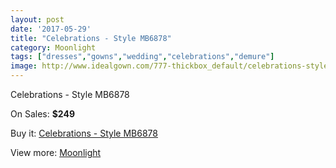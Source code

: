```yaml
---
layout: post
date: '2017-05-29'
title: "Celebrations - Style MB6878"
category: Moonlight
tags: ["dresses","gowns","wedding","celebrations","demure"]
image: http://www.idealgown.com/777-thickbox_default/celebrations-style-mb6878.jpg
---
```

Celebrations - Style MB6878

On Sales: **$249**
<a href="https://www.idealgown.com/en/moonlight/355-celebrations-style-mb6878.html"><amp-img layout="responsive" width="600" height="600" src="//www.idealgown.com/777-thickbox_default/celebrations-style-mb6878.jpg" alt="Celebrations - Style MB6878 0" /></a>
<a href="https://www.idealgown.com/en/moonlight/355-celebrations-style-mb6878.html"><amp-img layout="responsive" width="600" height="600" src="//www.idealgown.com/778-thickbox_default/celebrations-style-mb6878.jpg" alt="Celebrations - Style MB6878 1" /></a>

Buy it: [Celebrations - Style MB6878](https://www.idealgown.com/en/moonlight/355-celebrations-style-mb6878.html "Celebrations - Style MB6878")

View more: [Moonlight](https://www.idealgown.com/en/6-moonlight "Moonlight")
